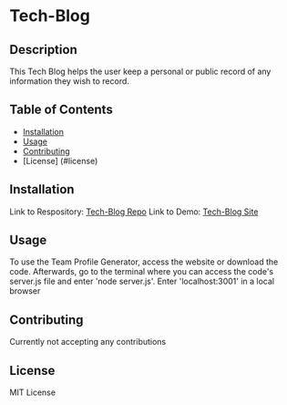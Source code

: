 # Tech-Blog

## Description

This Tech Blog helps the user keep a personal or public record of any information they wish to record.

## Table of Contents

- [Installation](#installation)
- [Usage](#usage)
- [Contributing](#contributing)
- [License] (#license)

## Installation

Link to Respository: <a href="https://github.com/FrancisLao9/Tech-Blog">Tech-Blog Repo</a>
Link to Demo: <a href="">Tech-Blog Site</a>
## Usage

To use the Team Profile Generator, access the website or download the code. Afterwards, go to the terminal where you can access the code's server.js file and enter 'node server.js'. Enter 'localhost:3001' in a local browser

## Contributing

Currently not accepting any contributions

## License

MIT License
